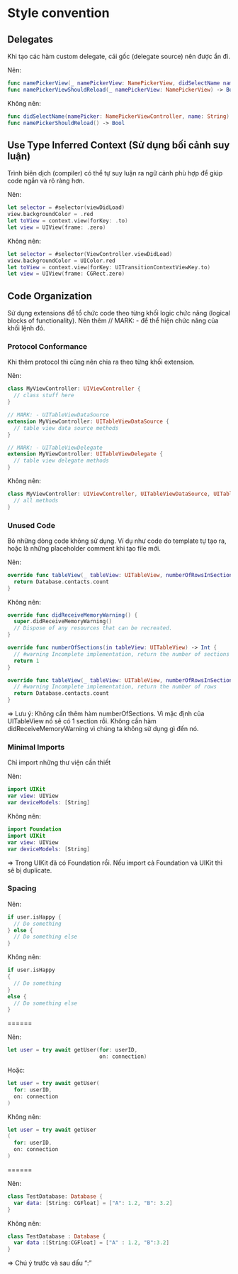 # Style convention

## Delegates

Khi tạo các hàm custom delegate, cái gốc (delegate source) nên được ẩn đi.

Nên:

```swift
func namePickerView(_ namePickerView: NamePickerView, didSelectName name: String)
func namePickerViewShouldReload(_ namePickerView: NamePickerView) -> Bool
```

Không nên:

```swift
func didSelectName(namePicker: NamePickerViewController, name: String)
func namePickerShouldReload() -> Bool
```

## **Use Type Inferred Context (Sử dụng bối cảnh suy luận)**

Trình biên dịch (compiler) có thể tự suy luận ra ngữ cảnh phù hợp để giúp code ngắn và rõ ràng hơn.

Nên:

```swift
let selector = #selector(viewDidLoad)
view.backgroundColor = .red
let toView = context.view(forKey: .to)
let view = UIView(frame: .zero)
```

Không nên:

```swift
let selector = #selector(ViewController.viewDidLoad)
view.backgroundColor = UIColor.red
let toView = context.view(forKey: UITransitionContextViewKey.to)
let view = UIView(frame: CGRect.zero)
```

## **Code Organization**

Sử dụng extensions để tổ chức code theo từng khối logic chức năng (logical blocks of functionality). Nên thêm // MARK: - để thể hiện chức năng của khối lệnh đó.

### **Protocol Conformance**

Khi thêm protocol thì cũng nên chia ra theo từng khối extension.

Nên:

```swift
class MyViewController: UIViewController {
  // class stuff here
}

// MARK: - UITableViewDataSource
extension MyViewController: UITableViewDataSource {
  // table view data source methods
}

// MARK: - UITableViewDelegate
extension MyViewController: UITableViewDelegate {
  // table view delegate methods
}
```

Không nên:

```swift
class MyViewController: UIViewController, UITableViewDataSource, UITableViewDelegate {
  // all methods
}
```

### **Unused Code**

Bỏ những dòng code không sử dụng. Ví dụ như code do template tự tạo ra, hoặc là những placeholder comment khi tạo file mới.

Nên:

```swift
override func tableView(_ tableView: UITableView, numberOfRowsInSection section: Int) -> Int {
  return Database.contacts.count
}
```

Không nên:

```swift
override func didReceiveMemoryWarning() {
  super.didReceiveMemoryWarning()
  // Dispose of any resources that can be recreated.
}

override func numberOfSections(in tableView: UITableView) -> Int {
  // #warning Incomplete implementation, return the number of sections
  return 1
}

override func tableView(_ tableView: UITableView, numberOfRowsInSection section: Int) -> Int {
  // #warning Incomplete implementation, return the number of rows
  return Database.contacts.count
}
```

⇒ Lưu ý: Không cần thêm hàm numberOfSections. Vì mặc định của UITableView nó sẽ có 1 section rồi. Không cần hàm didReceiveMemoryWarning vì chúng ta không sử dụng gì đến nó.

### **Minimal Imports**

Chỉ import những thư viện cần thiết

Nên:

```swift
import UIKit
var view: UIView
var deviceModels: [String]
```

Không nên:

```swift
import Foundation
import UIKit
var view: UIView
var deviceModels: [String]
```

⇒ Trong UIKit đã có Foundation rồi. Nếu import cả Foundation và UIKit thì sẽ bị duplicate.

### **Spacing**

Nên:

```swift
if user.isHappy {
  // Do something
} else {
  // Do something else
}
```

Không nên:

```swift
if user.isHappy
{
  // Do something
}
else {
  // Do something else
}
```

\======

Nên:

```swift
let user = try await getUser(for: userID, 
                             on: connection)
```

Hoặc:

```swift
let user = try await getUser(
  for: userID,
  on: connection
)
```

Không nên:

```swift
let user = try await getUser
(
  for: userID,
  on: connection
)
```

\======

Nên:

```swift
class TestDatabase: Database {
  var data: [String: CGFloat] = ["A": 1.2, "B": 3.2]
}
```

Không nên:

```swift
class TestDatabase : Database {
  var data :[String:CGFloat] = ["A" : 1.2, "B":3.2]
}
```

⇒ Chú ý trước và sau dấu “:”
